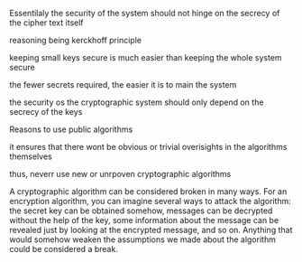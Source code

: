 Essentilaly the security of the system should not hinge on the secrecy of the cipher text itself

reasoning being kerckhoff principle

keeping small keys secure is much easier than keeping the whole system secure

the fewer secrets required, the easier it is to main the system

the security os the cryptographic system should only depend on the secrecy of the keys

Reasons to use public algorithms

it ensures that there wont be obvious or trivial overisights in the algorithms themselves

thus, neverr use new or unrpoven cryptographic algorithms

A cryptographic algorithm can be considered broken in many ways. For an encryption algorithm, you can imagine several ways to attack the algorithm: the secret key can be obtained somehow, messages can be decrypted without the help of the key, some information about the message can be revealed just by looking at the encrypted message, and so on. Anything that would somehow weaken the assumptions we made about the algorithm could be considered a break.

